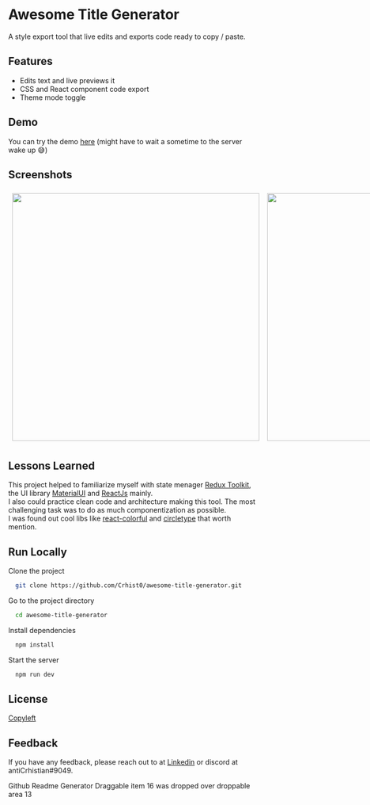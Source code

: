 # Awesome Title Generator

A style export tool that live edits and exports code ready to copy / paste.
## Features

- Edits text and live previews it
- CSS and React component code export
- Theme mode toggle
## Demo

You can try the demo [here](https://bitly.com/AwesomeTitleGenerator) (might have to wait a sometime to the server wake up 😅)
## Screenshots
<div style="display:flex">
<img style="margin: 0.5rem 0.5rem" src="https://i.imgur.com/xsKDHnb.png" width="500" heigth="500">
<img style="margin: 0.5rem 0.5rem" src="https://i.imgur.com/kAqSCq0.png" width="500" heigth="500">
<img style="margin: 0.5rem 0.5rem" src="https://i.imgur.com/nZc1vHJ.png" width="500" heigth="500">
<img style="margin: 0.5rem 0.5rem" src="https://i.imgur.com/5sPk1s4.png" width="500" heigth="500">
  
</div>

## Lessons Learned

This project helped to familiarize myself with state menager [Redux Toolkit](https://redux-toolkit.js.org/), the UI library [MaterialUI](https://mui.com/) and [ReactJs](https://reactjs.org/) mainly. <br/>
I also could practice clean code and architecture making this tool. The most challenging task was to do as much componentization as possible. <br/>
I was found out cool libs like [react-colorful](https://www.npmjs.com/package/react-colorful) and [circletype](https://circletype.labwire.ca/) that worth mention.<br/>

## Run Locally

Clone the project

```bash
  git clone https://github.com/Crhist0/awesome-title-generator.git
```

Go to the project directory

```bash
  cd awesome-title-generator
```

Install dependencies

```bash
  npm install
```

Start the server

```bash
  npm run dev
```
## License

[Copyleft](https://copyleft.org/)
## Feedback

If you have any feedback, please reach out to at [Linkedin](https://www.linkedin.com/in/crhistian-de-oliveira-b35841161/) or discord at antiCrhistian#9049.


Github Readme Generator
Draggable item 16 was dropped over droppable area 13

